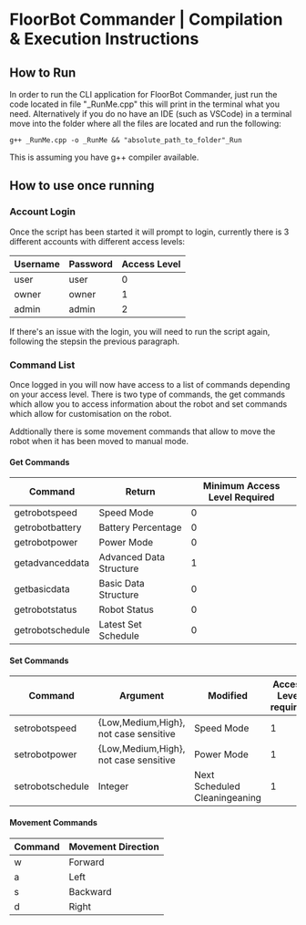# FloorBot Commander | Compilation & Execution Instructions

## How to Run

In order to run the CLI application for FloorBot Commander, just run the code located in file "_RunMe.cpp" this will print in the terminal what you need. Alternatively if you do no have an IDE (such as VSCode) in a terminal move into the folder where all the files are located and run the following: 

```
g++ _RunMe.cpp -o _RunMe && "absolute_path_to_folder"_Run
```

This is assuming you have g++ compiler available.

## How to use once running

### Account Login

Once the script has been started it will prompt to login, currently there is 3 different accounts with different access levels:

| Username | Password | Access Level |
| -------- | -------- | ------------ |
| user     | user     | 0            |
| owner    | owner    | 1            |
| admin    | admin    | 2            |

If there's an issue with the login, you will need to run the script again, following the stepsin the previous paragraph.

### Command List

Once logged in you will now have access to a list of commands depending on your access level. There is two type of commands, the get commands which allow you to access information about the robot and set commands which allow for customisation on the robot. 

Addtionally there is some movement commands that allow to move the robot when it has been moved to manual mode.

#### Get Commands

| Command          | Return                  | Minimum Access Level Required |
| ---------------- | ----------------------- | ----------------------------- |
| getrobotspeed    | Speed Mode              | 0                             |
| getrobotbattery  | Battery Percentage      | 0                             |
| getrobotpower    | Power Mode              | 0                             |
| getadvanceddata  | Advanced Data Structure | 1                             |
| getbasicdata     | Basic Data Structure    | 0                             |
| getrobotstatus   | Robot Status            | 0                             |
| getrobotschedule | Latest Set Schedule     | 0                             |

#### Set Commands

| Command          | Argument                              | Modified                      | Access Level required |
| ---------------- | ------------------------------------- | ----------------------------- | --------------------- |
| setrobotspeed    | {Low,Medium,High}, not case sensitive | Speed Mode                    | 1                     |
| setrobotpower    | {Low,Medium,High}, not case sensitive | Power Mode                    | 1                     |
| setrobotschedule | Integer                               | Next Scheduled Cleaningeaning | 1                     |

#### Movement Commands

| Command | Movement Direction |
| ------- | ------------------ |
| w       | Forward            |
| a       | Left               |
| s       | Backward           |
| d       | Right              |
